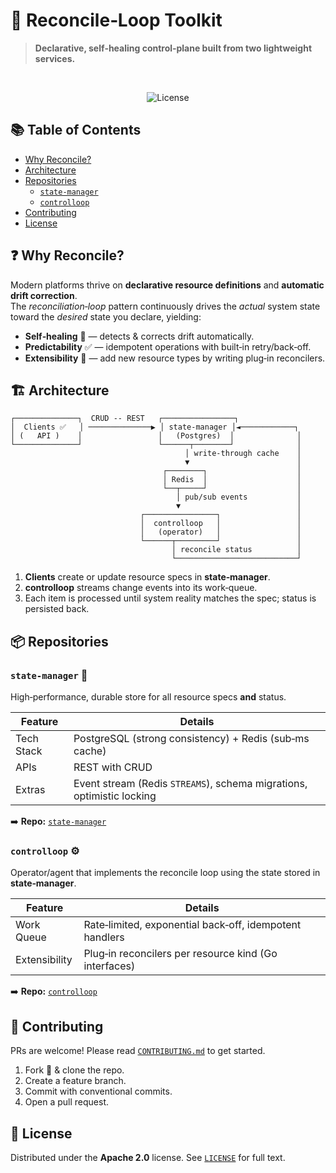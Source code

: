 # 🔄 Reconcile‑Loop Toolkit

> **Declarative, self‑healing control‑plane built from two lightweight services.**

&nbsp;

<p align="center">
  <img src="https://img.shields.io/badge/license-Apache%202.0-blue" alt="License" />
</p>

## 📚 Table of Contents

- [Why Reconcile?](#-why-reconcile)
- [Architecture](#-architecture)
- [Repositories](#-repositories)
  - [`state-manager`](#-state-manager)
  - [`controlloop`](#-controlloop)
- [Contributing](#-contributing)
- [License](#-license)


## ❓ Why Reconcile?

Modern platforms thrive on **declarative resource definitions** and **automatic drift correction**.  
The _reconciliation‑loop_ pattern continuously drives the _actual_ system state toward the _desired_ state you declare, yielding:

- **Self‑healing** 🔧 — detects & corrects drift automatically.
- **Predictability** ✅ — idempotent operations with built‑in retry/back‑off.
- **Extensibility** 🧩 — add new resource types by writing plug‑in reconcilers.



## 🏗️ Architecture

```
┌──────────────┐  CRUD -- REST   ┌────────────────┐
│  Clients ✅   │ ──────────────▶ │ state-manager │◄────────────┐
│ (   API )    │                 │   (Postgres)  │              │
└──────────────┘                 └──────┬────────┘              │
                                       │ write-through cache    │
                                       ▼                        │
                                  ┌────────┐                    │
                                  │ Redis  │                    │
                                  └──┬─────┘                    │
                                     │ pub/sub events           │
                                     ▼                          │
                             ┌────────────────┐                 │
                             │  controlloop   │                 │
                             │   (operator)   │                 │
                             └──────┬─────────┘                 │
                                    │ reconcile status          │
                                    └───────────────────────────┘
```

1. **Clients** create or update resource specs in **state‑manager**.
2. **controlloop** streams change events into its work‑queue.
3. Each item is processed until system reality matches the spec; status is persisted back.



## 📦 Repositories

### `state-manager` 💾

High‑performance, durable store for all resource specs **and** status.

| Feature | Details |
|---------|---------|
| Tech Stack | PostgreSQL (strong consistency) + Redis (sub‑ms cache) |
| APIs | REST with CRUD|
| Extras | Event stream (Redis `STREAMS`), schema migrations, optimistic locking |

➡️ **Repo:** [`state-manager`](https://github.com/reconcile-kit/state-manager)

### `controlloop` ⚙️

Operator/agent that implements the reconcile loop using the state stored in **state‑manager**.

| Feature | Details |
|---------|---------|
| Work Queue | Rate‑limited, exponential back‑off, idempotent handlers |
| Extensibility | Plug‑in reconcilers per resource kind (Go interfaces) |


➡️ **Repo:** [`controlloop`](https://github.com/reconcile-kit/controlloop)



## 🤝 Contributing

PRs are welcome! Please read [`CONTRIBUTING.md`](./CONTRIBUTING.md) to get started.

1. Fork 🍴 & clone the repo.
2. Create a feature branch.
3. Commit with conventional commits.
4. Open a pull request.



## 📄 License

Distributed under the **Apache 2.0** license. See [`LICENSE`](./LICENSE) for full text.
